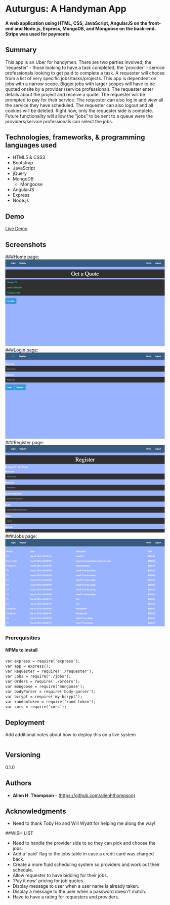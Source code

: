 # Auturgus: A Handyman App

#### A web application using HTML, CSS, JavaScript, AngularJS on the front-end and Node.js, Express, MongoDB, and Mongoose on the back-end. Stripe was used for payments

## Summary
This app is an Uber for handymen. There are two parties involved; the 'requester' - those looking to have a task completed, the 'provider' - service professionals looking to get paid to complete a task. A requester will choose from a list of very specific jobs/tasks/projects. This app is dependent on jobs with a narrow scope. Bigger jobs with larger scopes will have to be quoted onsite by a provider (service professional). The requester enter details about the project and receive  a quote. The requester will be prompted to pay for their service. The requester can also log in and view all the service they have scheduled. The requester can also logout and all cookies will be deleted. Right now, only the requester side is complete. Future functionality will allow the "jobs" to be sent to a queue were the providers/service professionals can select the jobs.

## Technologies, frameworks, & programming languages used
* HTML5 & CSS3
* Bootstrap
* JavaScript
* jQuery
* MongoDB
  * Mongoose
* AngularJS
* Express
* Node.js


## Demo
[Live Demo](http://auturgus-handyman-app.surge.sh/)

## Screenshots
###Home page:
![alt text](https://github.com/AllenHThompson/auturgus-handyman-app/blob/master/auturgus-home-page.png)
###Login page:
![alt text](https://github.com/AllenHThompson/auturgus-handyman-app/blob/master/auturgus-login-screen.png)
###Register page:
![alt text](https://github.com/AllenHThompson/auturgus-handyman-app/blob/master/auturgus-register-screen.png)
###Jobs page:
![alt text](https://github.com/AllenHThompson/auturgus-handyman-app/blob/master/auturgus-jobs-screen.png)

### Prerequisities
#### NPMs to install
```npm modules to install
var express = require('express');
var app = express();
var Requester = require('./requester');
var Jobs = require('./jobs');
var Orders = require('./orders');
var mongoose = require('mongoose');
var bodyParser = require('body-parser');
var bcrypt = require('my-bcrypt');
var randomtoken = require('rand-token');
var cors = require('cors');
```

## Deployment
Add additional notes about how to deploy this on a live system

```

```

## Versioning
0.1.0
## Authors

* **Allen H. Thompson** - (https://github.com/allenhthompson)

## Acknowledgments
* Need to thank Toby Ho and Will Wyatt for helping me along the way!

##WISH LIST
+ Need to handle the provider side to so they can pick and choose the jobs.
+ Add a 'paid' flag to the jobs table in case a credit card was charged back.
+ Create a more fluid scheduling system so providers and work out their schedule.
+ Allow requester to have bidding for their jobs.
+ 'Pay it now' pricing for job quotes.
+ Display message to user when a user name is already taken.
+ Display a message to the user when a password doesn't match.
+ Have to have a rating for requesters and providers.
